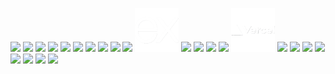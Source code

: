 <!-- ![](https://komarev.com/ghpvc/?username=ayush-saklani) -->
<p align="left">
<img src="https://cdn.jsdelivr.net/gh/devicons/devicon/icons/c/c-original.svg" height="70"/>
<img src="https://cdn.jsdelivr.net/gh/devicons/devicon/icons/cplusplus/cplusplus-original.svg" height="70"/>
<img src="https://cdn.jsdelivr.net/gh/devicons/devicon/icons/python/python-original.svg" height="70"/>
<img src="https://cdn.jsdelivr.net/gh/devicons/devicon/icons/jupyter/jupyter-original-wordmark.svg" height="70"/>
<img src="https://cdn.jsdelivr.net/gh/devicons/devicon/icons/java/java-original-wordmark.svg" height="70"/>
<img src="https://cdn.jsdelivr.net/gh/devicons/devicon/icons/html5/html5-original.svg" height="70"/>
<img src="https://cdn.jsdelivr.net/gh/devicons/devicon/icons/css3/css3-original.svg" height="70"/>
<img src="https://cdn.jsdelivr.net/gh/devicons/devicon/icons/javascript/javascript-original.svg" height="70"/>
<img src="https://static-00.iconduck.com/assets.00/node-js-icon-454x512-nztofx17.png"height="70"/>
<img src="https://cdn.jsdelivr.net/gh/devicons/devicon@latest/icons/bootstrap/bootstrap-original.svg"height="70"/>
<img src="./assets/img/expressjs-logo.png"height="70"/>
<img src="https://cdn.jsdelivr.net/gh/devicons/devicon@latest/icons/mongodb/mongodb-original-wordmark.svg" height="70"/>
<img src="https://cdn.jsdelivr.net/gh/devicons/devicon@latest/icons/mongoose/mongoose-original-wordmark.svg" height="70"/>
<img src="https://cdn.jsdelivr.net/gh/devicons/devicon/icons/mysql/mysql-original-wordmark.svg" height="70"/>
<img src="https://cdn.jsdelivr.net/gh/devicons/devicon@latest/icons/postman/postman-original.svg" height="70"/>
<img src="./assets/img/vercel-logo.png" height="70"/>
<img src="https://cdn.jsdelivr.net/gh/devicons/devicon@latest/icons/npm/npm-original-wordmark.svg" height="70"/>
<img src="https://cdn.jsdelivr.net/gh/devicons/devicon@latest/icons/json/json-plain.svg" height="70"/>
<img src="https://upload.wikimedia.org/wikipedia/commons/b/b0/Openstreetmap_logo.svg"height="70"/> 
<img src="https://upload.wikimedia.org/wikipedia/commons/thumb/1/13/Leaflet_logo.svg/1280px-Leaflet_logo.svg.png" height="70"/>
<img src="https://cdn.jsdelivr.net/gh/devicons/devicon@latest/icons/windows11/windows11-original.svg" height="70"/>
<img src="https://cdn.jsdelivr.net/gh/devicons/devicon/icons/linux/linux-original.svg" height="70"/>
<img src="https://cdn.jsdelivr.net/gh/devicons/devicon/icons/vscode/vscode-original.svg" height="70"/>
<img src="https://64.media.tumblr.com/c3becd2c993f457fac2cd7b3bd53538d/tumblr_mivect2TMc1rfjowdo1_r1_500.gifv" height="70"/>
</p>
<!-- <p align="center"> -->
<!-- <img src="https://i.pinimg.com/originals/9f/1d/58/9f1d582d5a8045fec25f03530d73dd24.gif" height="300"/> -->
<!-- </p> -->
 
<!-- <p align="center"> -->
<!-- <img src="https://media1.tenor.com/m/u0cQup-HVAsAAAAC/perry-the-platypus-hat.gif" height="200"/> -->
<!-- </p> -->